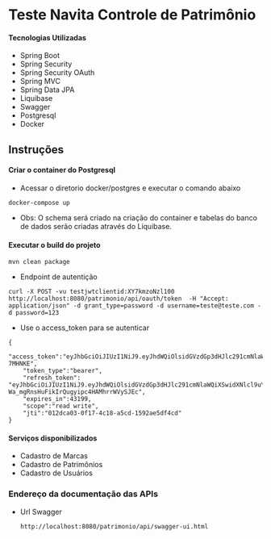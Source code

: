 # Teste Navita Controle de Patrimônio

#### Tecnologias Utilizadas
- Spring Boot
- Spring Security
- Spring Security OAuth
- Spring MVC
- Spring Data JPA
- Liquibase
- Swagger
- Postgresql
- Docker

## Instruções

#### Criar o container do Postgresql
- Acessar o diretorio docker/postgres e executar o comando abaixo
```
docker-compose up
```
- Obs: O schema será criado na criação do container e tabelas do banco de dados serão criadas através do Liquibase. 

#### Executar o build do projeto

```
mvn clean package
```

- Endpoint de autentição
```
curl -X POST -vu testjwtclientid:XY7kmzoNzl100  http://localhost:8080/patrimonio/api/oauth/token  -H "Accept: application/json" -d grant_type=password -d username=teste@teste.com -d password=123
```

- Use o access_token para se autenticar
```
{
	"access_token":"eyJhbGciOiJIUzI1NiJ9.eyJhdWQiOlsidGVzdGp3dHJlc291cmNlaWQiXSwidXNlcl9uYW1lIjoidGVzdGUiLCJzY29wZSI6WyJyZWFkIiwid3JpdGUiXSwiZXhwIjoxNTI4Mjg4MzczLCJhdXRob3JpdGllcyI6WyJBRE0iXSwianRpIjoiMDEyZGNhMDMtMGYxNy00YzE4LWE1Y2QtMTU5MmFlNWRmNGNkIiwiY2xpZW50X2lkIjoidGVzdGp3dGNsaWVudGlkIn0.gAKUbBpHw_kkntUE2D2IB_De_usekG8KbTkc-7MHNKE",
	"token_type":"bearer",
	"refresh_token": "eyJhbGciOiJIUzI1NiJ9.eyJhdWQiOlsidGVzdGp3dHJlc291cmNlaWQiXSwidXNlcl9uYW1lIjoidGVzdGUiLCJzY29wZSI6WyJyZWFkIiwid3JpdGUiXSwiYXRpIjoiYTVjZGYzMmQtOTY4YS00YjI5LWI3ODctZjlmNTNkZTJjY2IxIiwiZXhwIjoxNTMwOTE4OTc3LCJhdXRob3JpdGllcyI6WyJBRE0iXSwianRpIjoiMDA0NTJlNzItYjBiMi00M2U0LWJjZTAtOGQ1OGUwZTU5OTg2IiwiY2xpZW50X2lkIjoidGVzdGp3dGNsaWVudGlkIn0.DFX0xw-Wa_mgRnsHuFikIrQugyipc4HAMhrrWVySJEc",
	"expires_in":43199,
	"scope":"read write",
	"jti":"012dca03-0f17-4c18-a5cd-1592ae5df4cd"
}
```

#### Serviços disponibilizados

- Cadastro de Marcas
- Cadastro de Patrimônios
- Cadastro de Usuários

### Endereço da documentação das APIs
- Url Swagger
    ```
    http://localhost:8080/patrimonio/api/swagger-ui.html
    ```

